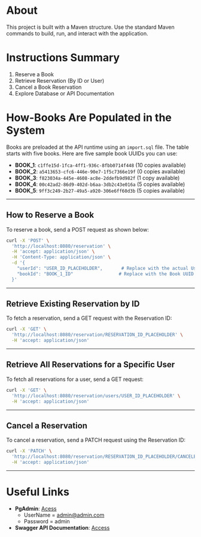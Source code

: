 # About
This project is built with a Maven structure. Use the standard Maven commands to build, run, and interact with the application.

# Instructions Summary
1. Reserve a Book
2. Retrieve Reservation (By ID or User)
3. Cancel a Book Reservation
4. Explore Database or API Documentation

# How-Books Are Populated in the System
Books are preloaded at the API runtime using an `import.sql` file. The table starts with five books. Here are five sample book UUIDs you can use:

- **BOOK_1**: `c1ffe15d-1fca-4ff1-936c-8fbb0714f448` (10 copies available)
- **BOOK_2**: `a5413653-cfc6-446e-90e7-1f5c7366e19f` (0 copies available)
- **BOOK_3**: `f823034a-445e-4608-ac8e-2ddefb9d982f` (1 copy available)
- **BOOK_4**: `00c42ad2-86d9-402d-b6aa-3db2c43e016a` (5 copies available)
- **BOOK_5**: `9ff3c249-2b27-49a5-a920-306e6ff60d3b` (5 copies available)

---

## How to Reserve a Book
To reserve a book, send a POST request as shown below:

```bash
curl -X 'POST' \
  'http://localhost:8080/reservation' \
  -H 'accept: application/json' \
  -H 'Content-Type: application/json' \
  -d '{
    "userId": "USER_ID_PLACEHOLDER",       # Replace with the actual User UUID
    "bookId": "BOOK_1_ID"                 # Replace with the Book UUID
  }'
```

---

## Retrieve Existing Reservation by ID
To fetch a reservation, send a GET request with the Reservation ID:

```bash
curl -X 'GET' \
  'http://localhost:8080/reservation/RESERVATION_ID_PLACEHOLDER' \
  -H 'accept: application/json'
```

---

## Retrieve All Reservations for a Specific User
To fetch all reservations for a user, send a GET request:

```bash
curl -X 'GET' \
  'http://localhost:8080/reservation/users/USER_ID_PLACEHOLDER' \
  -H 'accept: application/json'
```

---

## Cancel a Reservation
To cancel a reservation, send a PATCH request using the Reservation ID:

```bash
curl -X 'PATCH' \
  'http://localhost:8080/reservation/RESERVATION_ID_PLACEHOLDER/CANCELED' \
  -H 'accept: application/json'
```

---

# Useful Links
- **PgAdmin**: [Acess](http://localhost:8081/browser/)
  - UserName = admin@admin.com
  - Password = admin
- **Swagger API Documentation**: [Access](http://localhost:8080/library/swagger-ui/index.html#/)